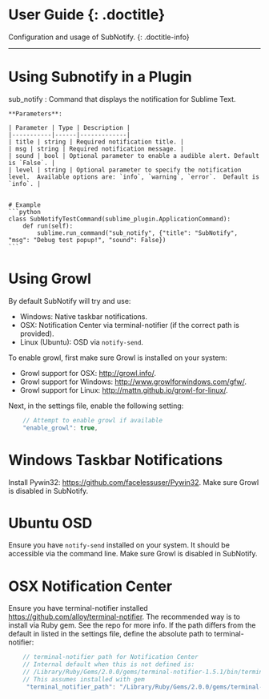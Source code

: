 # User Guide {: .doctitle}
Configuration and usage of SubNotify.
{: .doctitle-info}

---

# Using Subnotify in a Plugin

sub_notify
: 
    Command that displays the notification for Sublime Text.

    **Parameters**:

    | Parameter | Type | Description |
    |-----------|------|-------------|
    | title | string | Required notification title. |
    | msg | string | Required notification message. |
    | sound | bool | Optional parameter to enable a audible alert. Default is `False`. |
    | level | string | Optional parameter to specify the notification level.  Available options are: `info`, `warning`, `error`.  Default is `info`. |


    # Example
    ```python
    class SubNotifyTestCommand(sublime_plugin.ApplicationCommand):
        def run(self):
            sublime.run_command("sub_notify", {"title": "SubNotify", "msg": "Debug test popup!", "sound": False})
    ```

# Using Growl
By default SubNotify will try and use:

- Windows: Native taskbar notifications.
- OSX: Notification Center via terminal-notifier (if the correct path is provided).
- Linux (Ubuntu): OSD via `notify-send`.

To enable growl, first make sure Growl is installed on your system:

- Growl support for OSX: http://growl.info/.
- Growl support for Windows: http://www.growlforwindows.com/gfw/.
- Growl support for Linux: http://mattn.github.io/growl-for-linux/.

Next, in the settings file, enable the following setting:

```javascript
    // Attempt to enable growl if available
    "enable_growl": true,
```

# Windows Taskbar Notifications
Install Pywin32: https://github.com/facelessuser/Pywin32.  Make sure Growl is disabled in SubNotify.

# Ubuntu OSD
Ensure you have `notify-send` installed on your system.  It should be accessible via the command line.  Make sure Growl is disabled in SubNotify.

# OSX Notification Center
Ensure you have terminal-notifier installed https://github.com/alloy/terminal-notifier.  The recommended way is to install via Ruby gem.  See the repo for more info.  If the path differs from the default in listed in the settings file, define the absolute path to terminal-notifier:

```javascript
    // terminal-notifier path for Notification Center
    // Internal default when this is not defined is:
    // /Library/Ruby/Gems/2.0.0/gems/terminal-notifier-1.5.1/bin/terminal-notifier
    // This assumes installed with gem
     "terminal_notifier_path": "/Library/Ruby/Gems/2.0.0/gems/terminal-notifier-1.5.1/bin/terminal-notifier"
```

